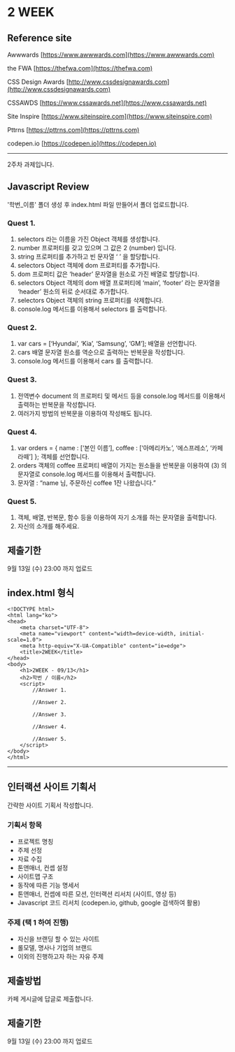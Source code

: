 # 2 WEEK

## Reference site

Awwwards [https://www.awwwards.com](https://www.awwwards.com)

the FWA [https://thefwa.com](https://thefwa.com)

CSS Design Awards [http://www.cssdesignawards.com](http://www.cssdesignawards.com)

CSSAWDS [https://www.cssawards.net](https://www.cssawards.net)

Site Inspire [https://www.siteinspire.com](https://www.siteinspire.com)

Pttrns [https://pttrns.com](https://pttrns.com)

codepen.io [https://codepen.io](https://codepen.io)

<hr/>

2주차 과제입니다.

## Javascript Review

'학번_이름' 폴더 생성 후 index.html 파일 만들어서 폴더 업로드합니다.

### Quest 1.

1. selectors 라는 이름을 가진 Object 객체를 생성합니다.
2. number 프로퍼티를 갖고 있으며 그 값은 2 (number) 입니다.
3. string 프로퍼티를 추가하고 빈 문자열 ‘ ’ 을 할당합니다.
4. selectors Object 객체에 dom 프로퍼티를 추가합니다.
5. dom 프로퍼티 값은 ‘header’ 문자열을 원소로 가진 배열로 할당합니다.
6. selectors Object 객체의 dom 배열 프로퍼티에 ‘main’, ‘footer’ 라는 문자열을 ‘header’ 원소의 뒤로 순서대로 추가합니다.
7. selectors Object 객체의 string 프로퍼티를 삭제합니다.
8. console.log 메서드를 이용해서 selectors 를 출력합니다.

### Quest 2.

1. var cars = [‘Hyundai’, ‘Kia’, ‘Samsung’, ‘GM’]; 배열을 선언합니다.
2. cars 배열 문자열 원소를 역순으로 출력하는 반복문을 작성합니다.
3. console.log 메서드를 이용해서 cars 를 출력합니다.

### Quest 3.

1. 전역변수 document 의 프로퍼티 및 메서드 등을 console.log 메서드를 이용해서 출력하는 반복문을 작성합니다.
2. 여러가지 방법의 반복문을 이용하여 작성해도 됩니다.

### Quest 4.

1. var orders = { name : [‘본인 이름’], coffee : [‘아메리카노’, ‘에스프레소’, ‘카페라떼’] }; 객체를 선언합니다.
2. orders 객체의 coffee 프로퍼티 배열이 가지는 원소들을 반복문을 이용하여 (3) 의 문자열로 console.log 메서드를 이용해서 출력합니다.
3. 문자열 : “name 님, 주문하신 coffee 1잔 나왔습니다.”

### Quest 5.

1. 객체, 배열, 반복문, 함수 등을 이용하여 자기 소개를 하는 문자열을 출력합니다.
2. 자신의 소개를 해주세요.

## 제출기한

9월 13일 (수) 23:00 까지 업로드

## index.html 형식

```
<!DOCTYPE html>
<html lang="ko">
<head>
    <meta charset="UTF-8">
    <meta name="viewport" content="width=device-width, initial-scale=1.0">
    <meta http-equiv="X-UA-Compatible" content="ie=edge">
    <title>2WEEK</title>
</head>
<body>
    <h1>2WEEK - 09/13</h1>
    <h2>학번 / 이름</h2>
    <script>
        //Answer 1.

        //Answer 2.

        //Answer 3.

        //Answer 4.

        //Answer 5.
    </script>
</body>
</html>
```

<hr/>

## 인터랙션 사이트 기획서

간략한 사이트 기획서 작성합니다.

### 기획서 항목

- 프로젝트 명칭
- 주제 선정
- 자료 수집
- 톤앤매너, 컨셉 설정
- 사이트맵 구조
- 동작에 따른 기능 명세서
- 톤앤매너, 컨셉에 따른 모션, 인터랙션 리서치 (사이트, 영상 등)
- Javascript 코드 리서치 (codepen.io, github, google 검색하여 활용)

### 주제 (택 1 하여 진행)

- 자신을 브랜딩 할 수 있는 사이트
- 롤모델, 명사나 기업의 브랜드
- 이외의 진행하고자 하는 자유 주제

## 제출방법

카페 게시글에 답글로 제출합니다.

## 제출기한

9월 13일 (수) 23:00 까지 업로드